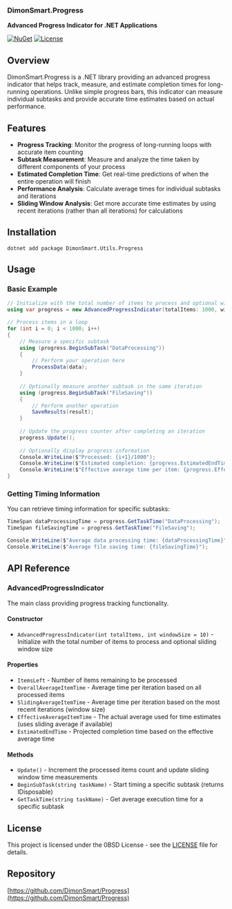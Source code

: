 ### DimonSmart.Progress

**Advanced Progress Indicator for .NET Applications**

[![NuGet](https://img.shields.io/nuget/v/DimonSmart.Utils.Progress.svg)](https://www.nuget.org/packages/DimonSmart.Utils.Progress/)
[![License](https://img.shields.io/badge/License-0BSD-blue.svg)](https://opensource.org/licenses/0BSD)

## Overview

DimonSmart.Progress is a .NET library providing an advanced progress indicator that helps track, measure, and estimate completion times for long-running operations. Unlike simple progress bars, this indicator can measure individual subtasks and provide accurate time estimates based on actual performance.

## Features

- **Progress Tracking**: Monitor the progress of long-running loops with accurate item counting
- **Subtask Measurement**: Measure and analyze the time taken by different components of your process
- **Estimated Completion Time**: Get real-time predictions of when the entire operation will finish
- **Performance Analysis**: Calculate average times for individual subtasks and iterations
- **Sliding Window Analysis**: Get more accurate time estimates by using recent iterations (rather than all iterations) for calculations

## Installation

```
dotnet add package DimonSmart.Utils.Progress
```

## Usage

### Basic Example

```csharp
// Initialize with the total number of items to process and optional window size
using var progress = new AdvancedProgressIndicator(totalItems: 1000, windowSize: 10);

// Process items in a loop
for (int i = 0; i < 1000; i++)
{
    // Measure a specific subtask
    using (progress.BeginSubTask("DataProcessing"))
    {
        // Perform your operation here
        ProcessData(data);
    }
    
    // Optionally measure another subtask in the same iteration
    using (progress.BeginSubTask("FileSaving"))
    {
        // Perform another operation
        SaveResults(result);
    }
    
    // Update the progress counter after completing an iteration
    progress.Update();
    
    // Optionally display progress information
    Console.WriteLine($"Processed: {i+1}/1000");
    Console.WriteLine($"Estimated completion: {progress.EstimatedEndTime}");
    Console.WriteLine($"Effective average time per item: {progress.EffectiveAverageItemTime}");
}
```

### Getting Timing Information

You can retrieve timing information for specific subtasks:

```csharp
TimeSpan dataProcessingTime = progress.GetTaskTime("DataProcessing");
TimeSpan fileSavingTime = progress.GetTaskTime("FileSaving");

Console.WriteLine($"Average data processing time: {dataProcessingTime}");
Console.WriteLine($"Average file saving time: {fileSavingTime}");
```

## API Reference

### AdvancedProgressIndicator

The main class providing progress tracking functionality.

#### Constructor

- `AdvancedProgressIndicator(int totalItems, int windowSize = 10)` - Initialize with the total number of items to process and optional sliding window size

#### Properties

- `ItemsLeft` - Number of items remaining to be processed
- `OverallAverageItemTime` - Average time per iteration based on all processed items
- `SlidingAverageItemTime` - Average time per iteration based on the most recent iterations (window size)
- `EffectiveAverageItemTime` - The actual average used for time estimates (uses sliding average if available)
- `EstimatedEndTime` - Projected completion time based on the effective average time

#### Methods

- `Update()` - Increment the processed items count and update sliding window time measurements
- `BeginSubTask(string taskName)` - Start timing a specific subtask (returns IDisposable)
- `GetTaskTime(string taskName)` - Get average execution time for a specific subtask

## License

This project is licensed under the 0BSD License - see the [LICENSE](LICENSE) file for details.

## Repository

[https://github.com/DimonSmart/Progress](https://github.com/DimonSmart/Progress)